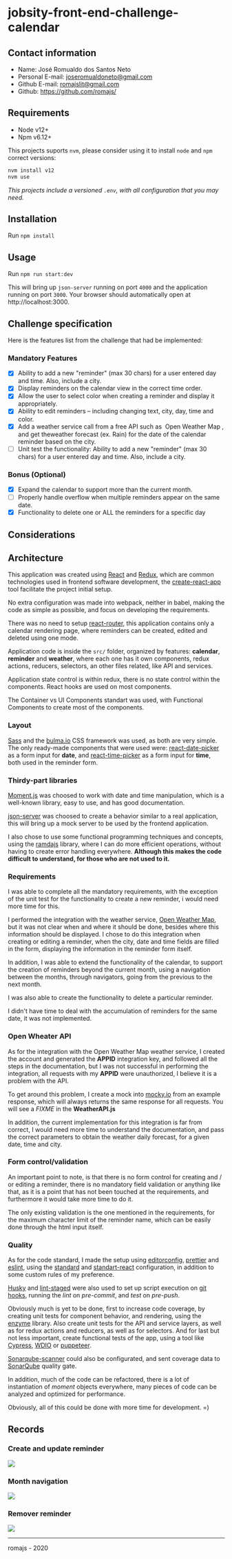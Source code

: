 # jobsity-front-end-challenge-calendar

## Contact information

- Name: José Romualdo dos Santos Neto
- Personal E-mail: joseromualdoneto@gmail.com
- Github E-mail: romajslit@gmail.com
- Github: https://github.com/romajs/

## Requirements

- Node v12+
- Npm v6.12+

This projects suports `nvm`, please consider using it to install `node` and `npm` correct versions:

```sh
nvm install v12
nvm use
```

_This projects include a versioned `.env`, with all configuration that you may need._

## Installation

Run `npm install`

## Usage

Run `npm run start:dev`

This will bring up `json-server` running on port `4000` and the application running on port `3000`.
Your browser should automatically open at http://localhost:3000.

## Challenge specification

Here is the features list from the challenge that had be implemented:

### Mandatory Features

- [x] Ability to add a new "reminder" (max 30 chars) for a user entered day and time. Also, include a city.
- [x] Display reminders on the calendar view in the correct time order.
- [x] Allow the user to select color when creating a reminder and display it appropriately.
- [x] Ability to edit reminders – including changing text, city, day, time and color.
- [x] Add a weather service call from a free API such as ​ Open Weather Map​ , and get theweather forecast (ex. Rain) for the date of the calendar reminder based on the city.
- [ ] Unit test the functionality: ​ Ability to add a new "reminder" (max 30 chars) for a user entered day and time. Also, include a city.

### Bonus (Optional)

- [x] Expand the calendar to support more than the current month.
- [ ] Properly handle overflow when multiple reminders appear on the same date.
- [x] Functionality to delete one or ALL the reminders for a specific day

## Considerations

## Architecture

This application was created using [React](https://reactjs.org/) and [Redux](https://redux.js.org/), which are common technologies used in frontend software development, the [create-react-app](https://www.npmjs.com/create-react-app) tool facilitate the project initial setup.

No extra configuration was made into webpack, neither in babel, making the code as simple as possible, and focus on developing the requirements.

There was no need to setup [react-router](https://reacttraining.com/react-router/web/guides/quick-start), this application contains only a calendar rendering page, where reminders can be created, edited and deleted using one mode.

Application code is inside the `src/` folder, organized by features: **calendar**, **reminder** and **weather**, where each one has it own components, redux actions, reducers, selectors, an other files related, like API and services.

Application state control is within redux, there is no state control within the components. React hooks are used on most components.

The Container vs UI Components standart was used, with Functional Components to create most of the components.

### Layout

[Sass](https://sass-lang.com/) and the [bulma.io](https://bulma.io/) CSS framework was used, as both are very simple. The only ready-made components that were used were: [react-date-picker](https://www.npmjs.com/package/react-date-picker) as a form input for **date**, and [react-time-picker](https://www.npmjs.com/package/react-time-picker) as a form input for **time**, both used in the reminder form.

### Thirdy-part libraries

[Moment.js](https://momentjs.com/) was choosed to work with date and time manipulation, which is a well-known library, easy to use, and has good documentation.

[json-server](https://github.com/typicode/json-server) was choosed to create a behavior similar to a real application, this will bring up a mock server to be used by the frontend application.

I also chose to use some functional programming techniques and concepts, using the [ramdajs](https://ramdajs.com/) library, where I can do more efficient operations, without having to create error handling everywhere. **Although this makes the code difficult to understand, for those who are not used to it.**

### Requirements

I was able to complete all the mandatory requirements, with the exception of the unit test for the functionality to create a new reminder, i would need more time for this.

I performed the integration with the weather service, [Open Weather Map](https://openweathermap.org/), but it was not clear when and where it should be done, besides where this information should be displayed. I chose to do this integration when creating or editing a reminder, when the city, date and time fields are filled in the form, displaying the information in the reminder form itself.

In addition, I was able to extend the functionality of the calendar, to support the creation of reminders beyond the current month, using a navigation between the months, through navigators, going from the previous to the next month.

I was also able to create the functionality to delete a particular reminder.

I didn't have time to deal with the accumulation of reminders for the same date, it was not implemented.

### Open Wheater API

As for the integration with the Open Weather Map weather service, I created the account and generated the **APPID** integration key, and followed all the steps in the documentation, but I was not successful in performing the integration, all requests with my **APPID** were unauthorized, I believe it is a problem with the API.

To get around this problem, I create a mock into [mocky.io](http://mock.io/) from an example response, which will always returns the same response for all requests. You will see a _FIXME_ in the **WeatherAPI.js**

In addition, the current implementation for this integration is far from correct, I would need more time to understand the documentation, and pass the correct parameters to obtain the weather daily forecast, for a given date, time and city.

### Form control/validation

An important point to note, is that there is no form control for creating and / or editing a reminder, there is no mandatory field validation or anything like that, as it is a point that has not been touched at the requirements, and furthermore it would take more time to do it.

The only existing validation is the one mentioned in the requirements, for the maximum character limit of the reminder name, which can be easily done through the html input itself.

### Quality

As for the code standard, I made the setup using [editorconfig](https://editorconfig.org/), [prettier](https://prettier.io/) and [eslint](https://eslint.org/), using the [standard](https://github.com/standard/eslint-config-standard) and [standart-react](https://github.com/standard/eslint-config-standard-react) configuration, in addition to some custom rules of my preference.

[Husky](https://www.npmjs.com/package/husky) and [lint-staged](https://www.npmjs.com/package/lint-staged) were also used to set up script execution on [git hooks](https://git-scm.com/book/en/v2/Customizing-Git-Git-Hooks), running the _lint_ on _pre-commit_, and _test_ on _pre-push_.

Obviously much is yet to be done, first to increase code coverage, by creating unit tests for component behavior, and rendering, using the [enzyme](https://github.com/enzymejs/enzyme) library. Also create unit tests for the API and service layers, as well as for redux actions and reducers, as well as for selectors. And for last but not less important, create functional tests of the app, using a tool like [Cypress](https://www.cypress.io/), [WDIO](https://webdriver.io/docs/clioptions.html) or [puppeteer](https://github.com/puppeteer/puppeteer).

[Sonarqube-scanner](https://www.npmjs.com/package/sonarqube-scanner) could also be configurated, and sent coverage data to [SonarQube](https://docs.sonarqube.org/latest/analysis/scan/sonarscanner/) quality gate.

In addition, much of the code can be refactored, there is a lot of instantiation of _moment_ objects everywhere, many pieces of code can be analyzed and optimized for performance.

Obviously, all of this could be done with more time for development. =)

## Records

### Create and update reminder

![](./docs/records/create-and-update-reminder.gif)

### Month navigation

![](./docs/records/month-navigation.gif)

### Remover reminder

![](./docs/records/remove-reminder.gif)

---

romajs - 2020
